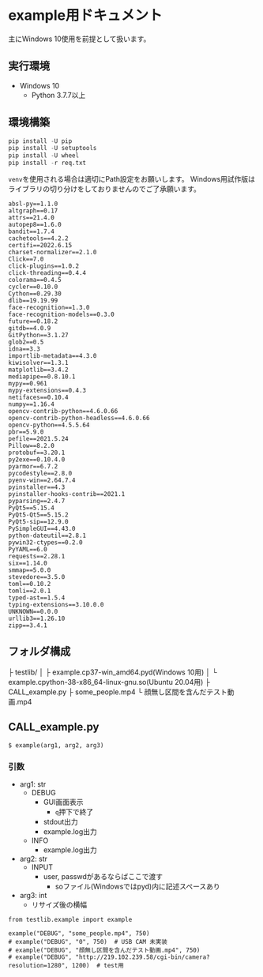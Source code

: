 # example用ドキュメント
主にWindows 10使用を前提として扱います。
## 実行環境
- Windows 10
  - Python 3.7.7以上
## 環境構築
```python
pip install -U pip
pip install -U setuptools
pip install -U wheel
pip install -r req.txt
```
`venv`を使用される場合は適切にPath設定をお願いします。
Windows用試作版はライブラリの切り分けをしておりませんのでご了承願います。
```python: req.txt
absl-py==1.1.0
altgraph==0.17
attrs==21.4.0
autopep8==1.6.0
bandit==1.7.4
cachetools==4.2.2
certifi==2022.6.15
charset-normalizer==2.1.0
Click==7.0
click-plugins==1.0.2
click-threading==0.4.4
colorama==0.4.5
cycler==0.10.0
Cython==0.29.30
dlib==19.19.99
face-recognition==1.3.0
face-recognition-models==0.3.0
future==0.18.2
gitdb==4.0.9
GitPython==3.1.27
glob2==0.5
idna==3.3
importlib-metadata==4.3.0
kiwisolver==1.3.1
matplotlib==3.4.2
mediapipe==0.8.10.1
mypy==0.961
mypy-extensions==0.4.3
netifaces==0.10.4
numpy==1.16.4
opencv-contrib-python==4.6.0.66
opencv-contrib-python-headless==4.6.0.66
opencv-python==4.5.5.64
pbr==5.9.0
pefile==2021.5.24
Pillow==8.2.0
protobuf==3.20.1
py2exe==0.10.4.0
pyarmor==6.7.2
pycodestyle==2.8.0
pyenv-win==2.64.7.4
pyinstaller==4.3
pyinstaller-hooks-contrib==2021.1
pyparsing==2.4.7
PyQt5==5.15.4
PyQt5-Qt5==5.15.2
PyQt5-sip==12.9.0
PySimpleGUI==4.43.0
python-dateutil==2.8.1
pywin32-ctypes==0.2.0
PyYAML==6.0
requests==2.28.1
six==1.14.0
smmap==5.0.0
stevedore==3.5.0
toml==0.10.2
tomli==2.0.1
typed-ast==1.5.4
typing-extensions==3.10.0.0
UNKNOWN==0.0.0
urllib3==1.26.10
zipp==3.4.1
```
## フォルダ構成
├ testlib/
│       ├ example.cp37-win_amd64.pyd(Windows 10用)
│       └ example.cpython-38-x86_64-linux-gnu.so(Ubuntu 20.04用)
├ CALL_example.py
├ some_people.mp4
└ 顔無し区間を含んだテスト動画.mp4

## CALL_example.py
`$ example(arg1, arg2, arg3)`
### 引数
- arg1: str
  - DEBUG
    - GUI画面表示
      - `q`押下で終了
    - stdout出力
    - example.log出力
  - INFO
    - example.log出力
- arg2: str
  - INPUT
    - user, passwdがあるならばここで渡す
      - soファイル(Windowsではpyd)内に記述スペースあり
- arg3: int
  - リサイズ後の横幅

```python: CALL_example.py
from testlib.example import example

example("DEBUG", "some_people.mp4", 750)
# example("DEBUG", "0", 750)  # USB CAM 未実装
# example("DEBUG", "顔無し区間を含んだテスト動画.mp4", 750)
# example("DEBUG", "http://219.102.239.58/cgi-bin/camera?resolution=1280", 1200)  # test用
```